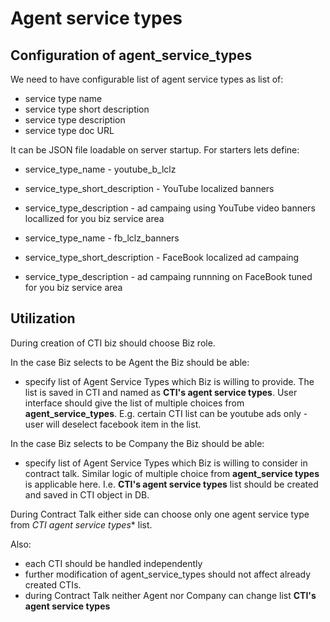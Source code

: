 Agent service types
===================

Configuration of agent_service_types
------------------------------------

We need to have configurable list of agent service types as list of:

- service type name
- service type short description
- service type description
- service type doc URL

It can be JSON file loadable on server startup. For starters lets define:

- service_type_name - youtube_b_lclz
- service_type_short_description - YouTube localized banners
- service_type_description - ad campaing using YouTube video banners locallized for you biz service area

- service_type_name - fb_lclz_banners
- service_type_short_description - FaceBook localized ad campaing
- service_type_description - ad campaing runnning on FaceBook tuned for you biz service area

Utilization
-----------

During creation of CTI biz should choose Biz role.

In the case Biz selects to be Agent the Biz should be able:

- specify list of Agent Service Types which Biz is willing to provide. The list is saved in CTI and named as **CTI's agent service types**. User interface should give the list of multiple choices from **agent_service_types**. E.g. certain CTI list can be youtube ads only - user will deselect facebook item in the list.

In the case Biz selects to be Company the Biz should be able:

- specify list of Agent Service Types which Biz is willing to consider in contract talk. Similar logic of multiple choice from
**agent_service types** is applicable here. I.e. **CTI's agent service types** list should be created and saved in CTI object in DB.


During Contract Talk either side can choose only one agent service type from *CTI agent service types** list.

Also:

- each CTI should be handled independently
- further modification of agent_service_types should not affect already created CTIs.
- during Contract Talk neither Agent nor Company can change list **CTI's agent service types**

